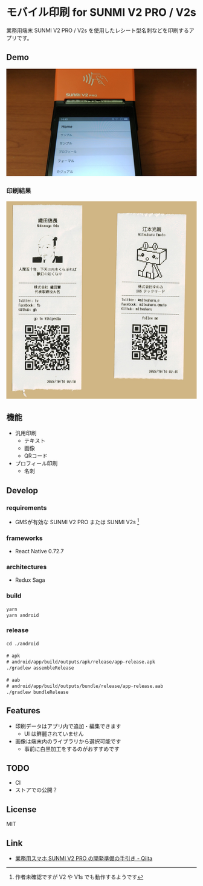モバイル印刷 for SUNMI V2 PRO / V2s
==

業務用端末 SUNMI V2 PRO / V2s を使用したレシート型名刺などを印刷するアプリです。

## Demo

[![動作デモ動画](README_Images/thumbnail.png)](https://www.youtube.com/watch?v=s9HNWSZ2Gbo)


### 印刷結果

![印刷結果](README_Images/receipts.png)

## 機能

- 汎用印刷
	- テキスト
	- 画像
	- QRコード
- プロフィール印刷
	- 名刺

## Develop

### requirements

- GMSが有効な SUNMI V2 PRO または SUNMI V2s [^requirements-others]

[^requirements-others]: 作者未確認ですが V2 や V1s でも動作するようです

### frameworks

- React Native 0.72.7

### architectures

- Redux Saga

### build

```shell
yarn
yarn android
```

### release

```shell
cd ./android

# apk
# android/app/build/outputs/apk/release/app-release.apk
./gradlew assembleRelease

# aab
# android/app/build/outputs/bundle/release/app-release.aab
./gradlew bundleRelease
```

## Features

- 印刷データはアプリ内で追加・編集できます
  - UI は鮮麗されていません
- 画像は端末内のライブラリから選択可能です
  - 事前に白黒加工をするのがおすすめです
 
## TODO

- CI
- ストアでの公開？

## License

MIT

## Link

- [業務用スマホ SUNMI V2 PRO の開発準備の手引き - Qiita](https://qiita.com/mitsuharu_e/items/3f2add415136005da719)

